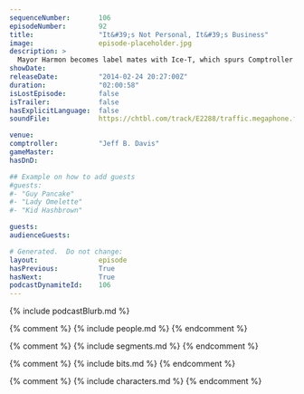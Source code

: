```yaml
---
sequenceNumber:       106
episodeNumber:        92
title:                "It&#39;s Not Personal, It&#39;s Business"
image:                episode-placeholder.jpg
description: >
  Mayor Harmon becomes label mates with Ice-T, which spurs Comptroller Jeff Davis into having Dan rattle off all his impressions. Mitch Hurwitz joins the group and when Spencer is out for the week, an abstract game of D&D ensues.
showDate:             
releaseDate:          "2014-02-24 20:27:00Z"
duration:             "02:00:58"
isLostEpisode:        false
isTrailer:            false
hasExplicitLanguage:  false
soundFile:            https://chtbl.com/track/E2288/traffic.megaphone.fm/STA2795222181.mp3?updated=1556134195

venue:                
comptroller:          "Jeff B. Davis"
gameMaster:           
hasDnD:               

## Example on how to add guests
#guests:
#- "Guy Pancake"
#- "Lady Omelette"
#- "Kid Hashbrown"

guests:
audienceGuests:

# Generated.  Do not change:
layout:               episode
hasPrevious:          True
hasNext:              True
podcastDynamiteId:    106
---
```


{% include podcastBlurb.md %}

{% comment %}
{% include people.md %}
{% endcomment %}

{% comment %}
{% include segments.md %}
{% endcomment %}

{% comment %}
{% include bits.md %}
{% endcomment %}

{% comment %}
{% include characters.md %}
{% endcomment %}
